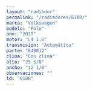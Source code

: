 ```yaml
---
layout: "radiador"
permalink: "/radiadores/6188/"
marca: "Volkswagen"
modelo: "Polo"
ano: "2019"
motor: "L4 1.6"
transmision: "Automática"
parte: "640012"
clima: "Con clima"
alto: "25 5/8"
ancho: "12 1/8"
observaciones: ""
id: "6188"
---
```


